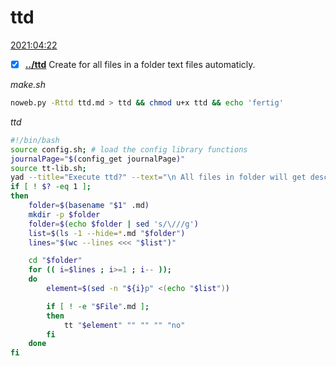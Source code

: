 # ttd
[2021:04:22]()
- [x] **[../ttd](./ttd)**
Create for all files in a folder text files automaticly.

*make.sh*
```bash
noweb.py -Rttd ttd.md > ttd && chmod u+x ttd && echo 'fertig'
```

*ttd*
```bash
#!/bin/bash
source config.sh; # load the config library functions
journalPage="$(config_get journalPage)"
source tt-lib.sh;
yad --title="Execute ttd?" --text="\n All files in folder will get description files\n"
if [ ! $? -eq 1 ];
then
	folder=$(basename "$1" .md)
	mkdir -p $folder
	folder=$(echo $folder | sed 's/\///g')
	list=$(ls -1 --hide=*.md "$folder")
	lines="$(wc --lines <<< "$list")"

	cd "$folder"
	for (( i=$lines ; i>=1 ; i-- )); 
	do
		element=$(sed -n "${i}p" <(echo "$list"))

		if [ ! -e "$File".md ];
		then
			tt "$element" "" "" "" "no"
		fi
	done
fi
```
